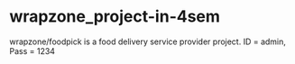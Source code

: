 # wrapzone_project-in-4sem
wrapzone/foodpick is a food delivery service provider project.
ID = admin,
Pass = 1234
